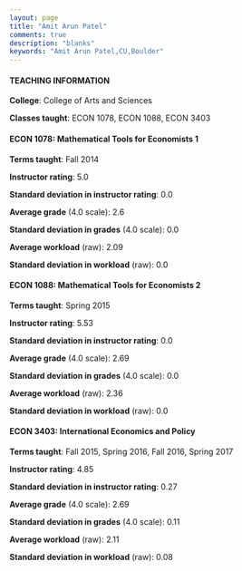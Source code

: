 ```yaml
---
layout: page
title: "Amit Arun Patel" 
comments: true
description: "blanks"
keywords: "Amit Arun Patel,CU,Boulder"
---
```

<head>
<script src="https://ajax.googleapis.com/ajax/libs/jquery/2.1.3/jquery.min.js"></script>
<script src="https://dl.dropboxusercontent.com/s/pc42nxpaw1ea4o9/highcharts.js?dl=0"></script>
<!-- <script src="../assets/js/highcharts.js"></script> -->
<style type="text/css">@font-face {
	font-family: "Bebas Neue";
	src: url(https://www.filehosting.org/file/details/544349/BebasNeue Regular.otf) format("opentype");
	}
	h1.Bebas { 
		font-family: "Bebas Neue", Verdana, Tahoma;
	}
</style>
</head>
	   
#### TEACHING INFORMATION

**College**: College of Arts and Sciences

**Classes taught**: ECON 1078, ECON 1088, ECON 3403

#### ECON 1078: Mathematical Tools for Economists 1

**Terms taught**: Fall 2014

**Instructor rating**: 5.0

**Standard deviation in instructor rating**: 0.0

**Average grade** (4.0 scale): 2.6

**Standard deviation in grades** (4.0 scale): 0.0

**Average workload** (raw): 2.09

**Standard deviation in workload** (raw): 0.0

#### ECON 1088: Mathematical Tools for Economists 2

**Terms taught**: Spring 2015

**Instructor rating**: 5.53

**Standard deviation in instructor rating**: 0.0

**Average grade** (4.0 scale): 2.69

**Standard deviation in grades** (4.0 scale): 0.0

**Average workload** (raw): 2.36

**Standard deviation in workload** (raw): 0.0

#### ECON 3403: International Economics and Policy

**Terms taught**: Fall 2015, Spring 2016, Fall 2016, Spring 2017

**Instructor rating**: 4.85

**Standard deviation in instructor rating**: 0.27

**Average grade** (4.0 scale): 2.69

**Standard deviation in grades** (4.0 scale): 0.11

**Average workload** (raw): 2.11

**Standard deviation in workload** (raw): 0.08

